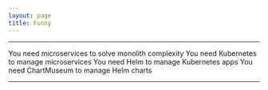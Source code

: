 ```yaml
---
layout: page
title: Funny
---
```


---

You need microservices to solve monolith complexity
You need Kubernetes to manage microservices
You need Helm to manage Kubernetes apps
You need ChartMuseum to manage Helm charts

--- 